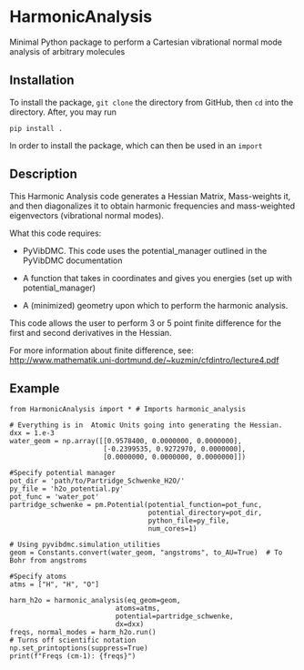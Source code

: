 # HarmonicAnalysis
Minimal Python package to perform a Cartesian vibrational normal mode analysis of arbitrary molecules

## Installation

To install the package, `git clone` the directory from GitHub, then `cd` into the directory.
After, you may run

`pip install .`

In order to install the package, which can then be used in an `import`

## Description

This Harmonic Analysis code generates a Hessian Matrix, Mass-weights it, and then diagonalizes it to obtain 
harmonic frequencies and mass-weighted eigenvectors (vibrational normal modes).

What this code requires:

- PyVibDMC. This code uses the potential_manager outlined in the PyVibDMC documentation

- A function that takes in coordinates and gives you energies (set up with potential_manager)

- A (minimized) geometry upon which to perform the harmonic analysis.

This code allows the user to perform 3 or 5 point finite difference for the first and second derivatives in the Hessian.  

For more information about finite difference, see:
http://www.mathematik.uni-dortmund.de/~kuzmin/cfdintro/lecture4.pdf


## Example

```
from HarmonicAnalysis import * # Imports harmonic_analysis

# Everything is in  Atomic Units going into generating the Hessian.
dxx = 1.e-3
water_geom = np.array([[0.9578400, 0.0000000, 0.0000000],
                       [-0.2399535, 0.9272970, 0.0000000],
                       [0.0000000, 0.0000000, 0.0000000]])

#Specify potential manager
pot_dir = 'path/to/Partridge_Schwenke_H2O/'
py_file = 'h2o_potential.py'
pot_func = 'water_pot'
partridge_schwenke = pm.Potential(potential_function=pot_func,
                                  potential_directory=pot_dir,
                                  python_file=py_file,
                                  num_cores=1)

# Using pyvibdmc.simulation_utilities
geom = Constants.convert(water_geom, "angstroms", to_AU=True)  # To Bohr from angstroms

#Specify atoms
atms = ["H", "H", "O"]

harm_h2o = harmonic_analysis(eq_geom=geom,
                          atoms=atms,
                          potential=partridge_schwenke,
                          dx=dxx)
freqs, normal_modes = harm_h2o.run()
# Turns off scientific notation
np.set_printoptions(suppress=True)
print(f"Freqs (cm-1): {freqs}")
```
